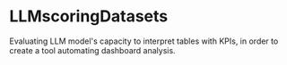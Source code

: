 # LLMscoringDatasets
Evaluating LLM model's capacity to interpret tables with KPIs, in order to create a tool automating dashboard analysis.
